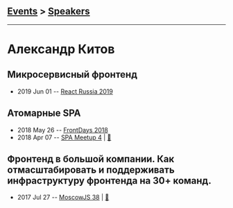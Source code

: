 ## [Events](../README.md) > [Speakers](../speakers.md)
---

# Александр Китов

## Микросервисный фронтенд
- 2019 Jun 01 -- [React Russia 2019](https://www.youtube.com/watch?v=A5zoWPRcn7Y)    
## Атомарные SPA
- 2018 May 26 -- [FrontDays 2018](https://www.youtube.com/watch?v=Zt4Q4m4-oKU)    
- 2018 Apr 07 -- [SPA Meetup 4](https://youtu.be/pkHWttaktWk)  | [:notebook:](https://www.icloud.com/keynote/0nE1tZ3A33I0xIVROIToxF0Eg#Avito_04.2018)  
## Фронтенд в большой компании. Как отмасштабировать и поддерживать инфраструктуру фронтенда на 30+ команд.
- 2017 Jul 27 -- [MoscowJS 38](https://www.youtube.com/watch?v=2oxNG1uM11E)  | [:notebook:](https://cloud.mail.ru/public/DWYk/w8VWCDHVn)  
